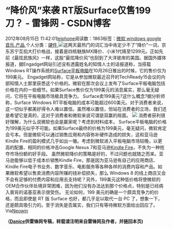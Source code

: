
# “降价风”来袭 RT版Surface仅售199刀？ - 雷锋网 - CSDN博客


2012年08月15日 11:42:01[leiphone](https://me.csdn.net/leiphone)阅读数：1863标签：[微软																](https://so.csdn.net/so/search/s.do?q=微软&t=blog)[windows																](https://so.csdn.net/so/search/s.do?q=windows&t=blog)[google																](https://so.csdn.net/so/search/s.do?q=google&t=blog)[音乐																](https://so.csdn.net/so/search/s.do?q=音乐&t=blog)[产品																](https://so.csdn.net/so/search/s.do?q=产品&t=blog)[
							](https://so.csdn.net/so/search/s.do?q=音乐&t=blog)[
																					](https://so.csdn.net/so/search/s.do?q=google&t=blog)个人分类：[硬件																](https://blog.csdn.net/leiphone/article/category/877730)
[
																								](https://so.csdn.net/so/search/s.do?q=google&t=blog)
[
				](https://so.csdn.net/so/search/s.do?q=windows&t=blog)
[
			](https://so.csdn.net/so/search/s.do?q=windows&t=blog)
[
		](https://so.csdn.net/so/search/s.do?q=微软&t=blog)
![](http://www.leiphone.com/wp-content/uploads/2012/08/Microsoft-Surface-tablet-300x300.jpg)这两天最热门的词汇当中肯定少不了“降价”一词，京东苏宁互掐大打价格战，接着是四核魅族MX降价、小米1代降至1299元。正如先前《最炫民族风》一样，这股“最炫降价风”也刮到了大洋彼岸的美国。据国外媒体报道，据Engadget网站引述没有透露姓名的知情人士的话报道称，当搭载Windows
 RT操作系统的[Surface平板电脑](http://www.leiphone.com/?s=Surface)在10月26日推出的时候，它的售价仅为199美元。
Engadget网站称，它是从参加微软最近召开的TechReady15会议的内部知情人士那里获悉这个价格的。微软在那次会议上发布了Surface平板电脑包括价格在内的一些细节。如果Surface售价仅为199美元的消息属实，那么毫无疑问，它将在平板电脑市场极具竞争力。
Surface卖199美元?这什么概念?据分析师称，Surface Windows RT平板电脑的成本可能超过600美元。对于消费者来说，这一切似乎都美好得令人难以置信。虽然难以置信，但站在消费者的立场，我们还是希望它是真的，这对于消费者和微软来说可谓是双赢的局面。
![](http://www.leiphone.com/wp-content/uploads/2012/08/microsoftsurfacewindowsrtlead01.jpg)
消费者获利很好理解，为什么说微软也会是赢家呢？考虑到材料成本， Surface平板电脑的价格为199美元似乎不可能。如果Surface最终的价格为199美元，毫无疑问，微软肯定会亏本。但是微软可以通过销售应用和内容弥补硬件造成的损失，这和亚马逊Kindle Fire的盈利模式几乎如出一辙。考虑到微软进入平板电脑市场较晚，以更高的配置、相同的价格冲击Google Nexus 7和亚马逊[Kindle
 Fire](http://www.leiphone.com/0709-ce6093-ipadipod.html)，不失为一种抢夺市场份额的好手段。
虽然微软降价的策略是好的，不过问题也就随之而来。亚马逊能够以低于成本价销售Kindle Fire，那是因为亚马逊有自己的应用商店、Kindle Fire电子书业务、数字音乐、电影服务等各种各样的消费内容和产品。如果微软希望以售卖消费内容所赚的钱补偿损失，那么 Windows 8 的线上商店又会不会有足够的付费内容和应用去支持呢？另外，199美元这种低价格将使微软的OEM合作伙伴处境非常困难，因为他们没有办法达到那个价格点，特别是已经病入膏肓的诺基亚表示很受伤。
无论如何，199 美元的确是一个颇具竞争力的价格，而且即使是 RT 版 Surface 也好，都几乎足以取代一台 PC 了，想象一下，还是颇具吸引力的。至于消失是否属实，我们只有等待微软方面给出回应了。
Via[Neowin](http://www.neowin.net/news/microsoft-surface-rt-to-cost-19999)

**（****[Danice](http://www.leiphone.com/author/danice)****供****雷锋网****专稿，转载请注明来自雷锋网及作者，并链回本页)**

